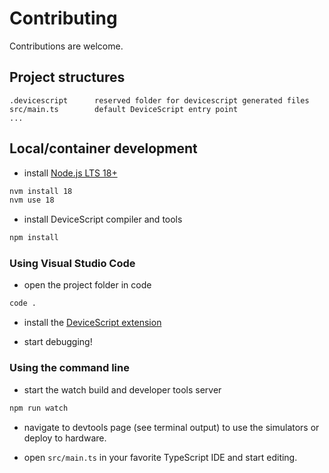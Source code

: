 # Contributing

Contributions are welcome.

## Project structures

```
.devicescript      reserved folder for devicescript generated files
src/main.ts        default DeviceScript entry point
...
```

## Local/container development

-   install [Node.js LTS 18+](https://nodejs.org/en/download)

```bash
nvm install 18
nvm use 18
```

-   install DeviceScript compiler and tools

```bash
npm install
```

### Using Visual Studio Code

-   open the project folder in code

```bash
code .
```

-   install the [DeviceScript extension](https://microsoft.github.io/devicescript/getting-started/vscode)

-   start debugging!

### Using the command line

-   start the watch build and developer tools server

```bash
npm run watch
```

-   navigate to devtools page (see terminal output)
    to use the simulators or deploy to hardware.

-   open `src/main.ts` in your favorite TypeScript IDE and start editing.
